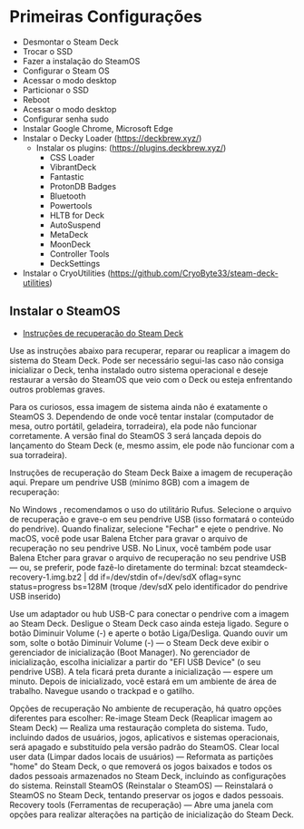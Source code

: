 # Primeiras Configurações

- Desmontar o Steam Deck
- Trocar o SSD
- Fazer a instalação do SteamOS
- Configurar o Steam OS
- Acessar o modo desktop
- Particionar o SSD
- Reboot
- Acessar o modo desktop
- Configurar senha sudo
- Instalar Google Chrome, Microsoft Edge
- Instalar o Decky Loader (https://deckbrew.xyz/)
  - Instalar os plugins: (https://plugins.deckbrew.xyz/)
    - CSS Loader
    - VibrantDeck
    - Fantastic
    - ProtonDB Badges
    - Bluetooth
    - Powertools
    - HLTB for Deck
    - AutoSuspend
    - MetaDeck
    - MoonDeck
    - Controller Tools
    - DeckSettings
- Instalar o CryoUtilities (https://github.com/CryoByte33/steam-deck-utilities)

## Instalar o SteamOS

- [Instruções de recuperação do Steam Deck](https://help.steampowered.com/pt-br/faqs/view/1b71-edf2-eb6d-2bb3)

Use as instruções abaixo para recuperar, reparar ou reaplicar a imagem do sistema do Steam Deck. Pode ser necessário segui-las caso não consiga inicializar o Deck, tenha instalado outro sistema operacional e deseje restaurar a versão do SteamOS que veio com o Deck ou esteja enfrentando outros problemas graves.

Para os curiosos, essa imagem de sistema ainda não é exatamente o SteamOS 3. Dependendo de onde você tentar instalar (computador de mesa, outro portátil, geladeira, torradeira), ela pode não funcionar corretamente. A versão final do SteamOS 3 será lançada depois do lançamento do Steam Deck (e, mesmo assim, ele pode não funcionar com a sua torradeira).


Instruções de recuperação do Steam Deck
Baixe a imagem de recuperação aqui.
Prepare um pendrive USB (mínimo 8GB) com a imagem de recuperação:

No Windows , recomendamos o uso do utilitário Rufus. Selecione o arquivo de recuperação e grave-o em seu pendrive USB (isso formatará o conteúdo do pendrive). Quando finalizar, selecione "Fechar" e ejete o pendrive.
No macOS, você pode usar Balena Etcher para gravar o arquivo de recuperação no seu pendrive USB.
No Linux, você também pode usar Balena Etcher para gravar o arquivo de recuperação no seu pendrive USB — ou, se preferir, pode fazê-lo diretamente do terminal:
bzcat steamdeck-recovery-1.img.bz2 | dd if=/dev/stdin of=/dev/sdX oflag=sync status=progress bs=128M
(troque /dev/sdX pelo identificador do pendrive USB inserido)

Use um adaptador ou hub USB-C para conectar o pendrive com a imagem ao Steam Deck.
Desligue o Steam Deck caso ainda esteja ligado. Segure o botão Diminuir Volume (-) e aperte o botão Liga/Desliga. Quando ouvir um som, solte o botão Diminuir Volume (-) — o Steam Deck deve exibir o gerenciador de inicialização (Boot Manager).
No gerenciador de inicialização, escolha inicializar a partir do "EFI USB Device" (o seu pendrive USB).
A tela ficará preta durante a inicialização — espere um minuto.
Depois de inicializado, você estará em um ambiente de área de trabalho. Navegue usando o trackpad e o gatilho.

Opções de recuperação
No ambiente de recuperação, há quatro opções diferentes para escolher:
Re-image Steam Deck (Reaplicar imagem ao Steam Deck) — Realiza uma restauração completa do sistema. Tudo, incluindo dados de usuários, jogos, aplicativos e sistemas operacionais, será apagado e substituído pela versão padrão do SteamOS.
Clear local user data (Limpar dados locais de usuários) — Reformata as partições "home" do Steam Deck, o que removerá os jogos baixados e todos os dados pessoais armazenados no Steam Deck, incluindo as configurações do sistema.
Reinstall SteamOS (Reinstalar o SteamOS) — Reinstalará o SteamOS no Steam Deck, tentando preservar os jogos e dados pessoais.
Recovery tools (Ferramentas de recuperação) — Abre uma janela com opções para realizar alterações na partição de inicialização do Steam Deck.